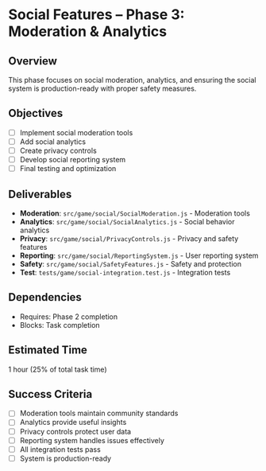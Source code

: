 # Social Features – Phase 3: Moderation & Analytics

## Overview
This phase focuses on social moderation, analytics, and ensuring the social system is production-ready with proper safety measures.

## Objectives
- [ ] Implement social moderation tools
- [ ] Add social analytics
- [ ] Create privacy controls
- [ ] Develop social reporting system
- [ ] Final testing and optimization

## Deliverables
- **Moderation**: `src/game/social/SocialModeration.js` - Moderation tools
- **Analytics**: `src/game/social/SocialAnalytics.js` - Social behavior analytics
- **Privacy**: `src/game/social/PrivacyControls.js` - Privacy and safety features
- **Reporting**: `src/game/social/ReportingSystem.js` - User reporting system
- **Safety**: `src/game/social/SafetyFeatures.js` - Safety and protection
- **Test**: `tests/game/social-integration.test.js` - Integration tests

## Dependencies
- Requires: Phase 2 completion
- Blocks: Task completion

## Estimated Time
1 hour (25% of total task time)

## Success Criteria
- [ ] Moderation tools maintain community standards
- [ ] Analytics provide useful insights
- [ ] Privacy controls protect user data
- [ ] Reporting system handles issues effectively
- [ ] All integration tests pass
- [ ] System is production-ready 
